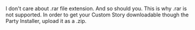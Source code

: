 I don't care about .rar file extension. And so should you. This is why .rar is not supported.
In order to get your Custom Story downloadable though the Party Installer, upload it as a .zip.